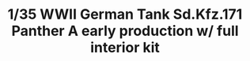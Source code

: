 ---
layout: product
title: "1/35 WWII German Tank  Sd.Kfz.171 Panther A early production w/ full interior kit"
price: "6500" 
desc: "Maketa"
img_path: "/assets/img/TAKO2097.webp"
brand: "N/A"
available: false
special_offer: false
new: false
soon: false
cat: "010000"
subcat: "010200"
subsubcat: "0N/A"
sifra: "TAKO2097"
popular: false
---